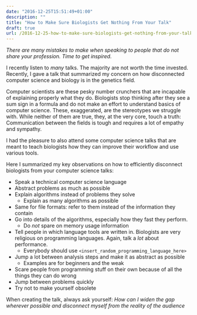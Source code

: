 ```yaml
---
date: "2016-12-25T15:51:49+01:00"
description: ""
title: "How to Make Sure Biologists Get Nothing From Your Talk"
draft: true
url: /2016-12-25-how-to-make-sure-biologists-get-nothing-from-your-talk/
---
```


*There are many mistakes to make when speaking to people that do not share your profession. Time to get inspired.*

I recently listen to *many* talks. The majority are not worth the time invested. Recently, I gave a talk that summarized my concern on how disconnected computer science and biology is in the genetics field.

Computer scientists are these pesky number crunchers that are incapable of explaining properly what they do. Biologists stop thinking after they see a sum sign in a formula and do not make an effort to understand basics of computer science. These, exaggerated, are the stereotypes we struggle with. While neither of them are true, they, at the very core, touch a truth: Communication between the fields is tough and requires a lot of empathy and sympathy.

I had the pleasure to also attend some computer science talks that are meant to teach biologists how they can improve their workflow and use various tools. 

Here I summarized my key observations on how to efficiently disconnect biologists from your computer science talks:

- Speak a technical computer science language
- Abstract problems as much as possible
- Explain algorithms instead of problems they solve
    - Explain as many algorithms as possible
- Same for file formats: refer to them instead of the information they contain
- Go into details of the algorithms, especially how they fast they perform. 
    - Do *not* spare on memory usage information
- Tell people in which language tools are written in. Biologists are very religious on programming languages. Again, talk a *lot* about performance.
    - Everybody should use `<insert_random_programming_language_here>`
- Jump a lot between analysis steps and make it as abstract as possible
    - Examples are for beginners and the weak
- Scare people from programming stuff on their own because of all the things they can do wrong
- Jump between problems quickly
- Try not to make yourself obsolete

When creating the talk, always ask yourself: *How can I widen the gap wherever possible and disconnect myself from the reality of the audience*
